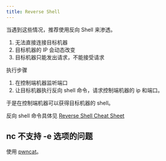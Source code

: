 ```yaml
---
title: Reverse Shell
---
```



当遇到这些情况，推荐使用反向 Shell 来渗透。

1. 无法直接连接目标机器
2. 目标机器的 IP 会动态改变
3. 目标机器只能发出请求，不能接受请求

执行步骤

1. 在控制端机器监听端口
2. 让目标机器执行反向 shell 命令，请求控制端机器的 ip 和端口。

于是在控制端机器可以获得目标机器的 shell。

反向 shell 命令具体见 [Reverse Shell Cheat Sheet](https://archive.ph/W7dTG)

## nc 不支持 -e 选项的问题

使用 [pwncat](https://github.com/cytopia/pwncat)。
